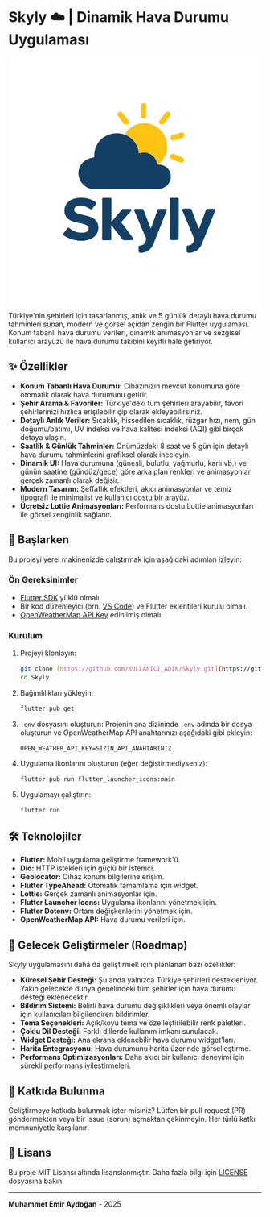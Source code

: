 # Skyly ☁️ | Dinamik Hava Durumu Uygulaması

![Skyly Logo](assets/images/logo.png) Türkiye'nin şehirleri için tasarlanmış, anlık ve 5 günlük detaylı hava durumu tahminleri sunan, modern ve görsel açıdan zengin bir Flutter uygulaması. Konum tabanlı hava durumu verileri, dinamik animasyonlar ve sezgisel kullanıcı arayüzü ile hava durumu takibini keyifli hale getiriyor.

## ✨ Özellikler

* **Konum Tabanlı Hava Durumu:** Cihazınızın mevcut konumuna göre otomatik olarak hava durumunu getirir.
* **Şehir Arama & Favoriler:** Türkiye'deki tüm şehirleri arayabilir, favori şehirlerinizi hızlıca erişilebilir çip olarak ekleyebilirsiniz.
* **Detaylı Anlık Veriler:** Sıcaklık, hissedilen sıcaklık, rüzgar hızı, nem, gün doğumu/batımı, UV indeksi ve hava kalitesi indeksi (AQI) gibi birçok detaya ulaşın.
* **Saatlik & Günlük Tahminler:** Önümüzdeki 8 saat ve 5 gün için detaylı hava durumu tahminlerini grafiksel olarak inceleyin.
* **Dinamik UI:** Hava durumuna (güneşli, bulutlu, yağmurlu, karlı vb.) ve günün saatine (gündüz/gece) göre arka plan renkleri ve animasyonlar gerçek zamanlı olarak değişir.
* **Modern Tasarım:** Şeffaflık efektleri, akıcı animasyonlar ve temiz tipografi ile minimalist ve kullanıcı dostu bir arayüz.
* **Ücretsiz Lottie Animasyonları:** Performans dostu Lottie animasyonları ile görsel zenginlik sağlanır.

## 🚀 Başlarken

Bu projeyi yerel makinenizde çalıştırmak için aşağıdaki adımları izleyin:

### Ön Gereksinimler

* [Flutter SDK](https://flutter.dev/docs/get-started/install) yüklü olmalı.
* Bir kod düzenleyici (örn. [VS Code](https://code.visualstudio.com/)) ve Flutter eklentileri kurulu olmalı.
* [OpenWeatherMap API Key](https://openweathermap.org/api) edinilmiş olmalı.

### Kurulum

1.  Projeyi klonlayın:
    ```bash
    git clone [https://github.com/KULLANICI_ADIN/Skyly.git](https://github.com/KULLANICI_ADIN/Skyly.git) # Kendi GitHub kullanıcı adınla değiştir
    cd Skyly
    ```
2.  Bağımlılıkları yükleyin:
    ```bash
    flutter pub get
    ```
3.  `.env` dosyasını oluşturun:
    Projenin ana dizininde `.env` adında bir dosya oluşturun ve OpenWeatherMap API anahtarınızı aşağıdaki gibi ekleyin:
    ```
    OPEN_WEATHER_API_KEY=SİZİN_API_ANAHTARINIZ
    ```
4.  Uygulama ikonlarını oluşturun (eğer değiştirmediyseniz):
    ```bash
    flutter pub run flutter_launcher_icons:main
    ```
5.  Uygulamayı çalıştırın:
    ```bash
    flutter run
    ```

## 🛠️ Teknolojiler

* **Flutter:** Mobil uygulama geliştirme framework'ü.
* **Dio:** HTTP istekleri için güçlü bir istemci.
* **Geolocator:** Cihaz konum bilgilerine erişim.
* **Flutter TypeAhead:** Otomatik tamamlama için widget.
* **Lottie:** Gerçek zamanlı animasyonlar için.
* **Flutter Launcher Icons:** Uygulama ikonlarını yönetmek için.
* **Flutter Dotenv:** Ortam değişkenlerini yönetmek için.
* **OpenWeatherMap API:** Hava durumu verileri için.

## 🔮 Gelecek Geliştirmeler (Roadmap)

Skyly uygulamasını daha da geliştirmek için planlanan bazı özellikler:

* **Küresel Şehir Desteği:** Şu anda yalnızca Türkiye şehirleri destekleniyor. Yakın gelecekte dünya genelindeki tüm şehirler için hava durumu desteği eklenecektir.
* **Bildirim Sistemi:** Belirli hava durumu değişiklikleri veya önemli olaylar için kullanıcıları bilgilendiren bildirimler.
* **Tema Seçenekleri:** Açık/koyu tema ve özelleştirilebilir renk paletleri.
* **Çoklu Dil Desteği:** Farklı dillerde kullanım imkanı sunulacak.
* **Widget Desteği:** Ana ekrana eklenebilir hava durumu widget'ları.
* **Harita Entegrasyonu:** Hava durumunu harita üzerinde görselleştirme.
* **Performans Optimizasyonları:** Daha akıcı bir kullanıcı deneyimi için sürekli performans iyileştirmeleri.

## 🤝 Katkıda Bulunma

Geliştirmeye katkıda bulunmak ister misiniz? Lütfen bir pull request (PR) göndermekten veya bir issue (sorun) açmaktan çekinmeyin. Her türlü katkı memnuniyetle karşılanır\!

## 📄 Lisans

Bu proje MIT Lisansı altında lisanslanmıştır. Daha fazla bilgi için [LICENSE](LICENSE) dosyasına bakın.

---

**Muhammet Emir Aydoğan** - 2025